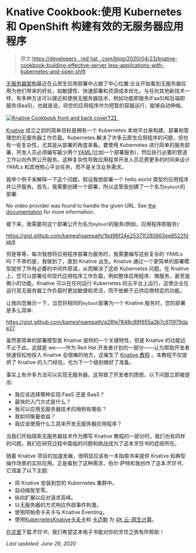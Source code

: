 # Knative Cookbook:使用 Kubernetes 和 OpenShift 构建有效的无服务器应用程序

> 原文:[https://developers . red hat . com/blog/2020/04/23/knative-cookbook-building-effective-server less-applications-with-kubernetes-and-open shift](https://developers.redhat.com/blog/2020/04/23/knative-cookbook-building-effective-serverless-applications-with-kubernetes-and-openshift)

[无服务器架构](https://en.wikipedia.org/wiki/Serverless_computing)最近在云原生应用部署中占据了中心位置:企业开始看到无服务器应用为他们带来的好处，如敏捷性、快速部署和资源成本优化。与任何其他新技术一样，有多种方法可以接近和使用无服务器技术，例如功能即服务(FaaS)和后端即服务(BaaS)，也就是说，将您的应用程序作为短暂的容器运行，能够自动伸缩。

[![Knative Cookbook front and back cover](../Images/850b0000b46f8b97e3ee6589e57b871a.png)T2】](https://developers.redhat.com/books/knative-cookbook)

[Knative](https://knative.dev) 成立之初的简单目标是拥有一个 Kubernetes 本地平台来构建、部署和管理您的无服务器工作负载。Kubernetes 解决了许多云原生应用程序的问题，但也有一些复杂性，尤其是从部署的角度来看。要使用 Kubernetes 进行简单的服务部署，开发人员必须编写最少两个[YAML](https://yaml.org)(比如一个部署服务)，然后执行必要的管道工作以向外界公开服务。这种复杂性导致应用程序开发人员花费更多的时间来设计 YAMLs 和其他核心平台任务，而不是关注业务需求。

我举个例子来解释一下这个问题。假设我想部署一个 hello world 类型的应用程序并公开服务。首先，我需要创建一个部署，所以这里我创建了一个名为`myboot`的部署:

No video provider was found to handle the given URL. See [the documentation](https://www.drupal.org/node/2842927) for more information.

接下来，我需要将这个部署公开为名为`myboot`的服务(例如，应用程序即服务):

https://gist.github.com/kameshsampath/1bd96f24e25371f280863ee8522fdab9

但是等等，每次我想将应用程序部署为服务时，我需要编写这些复杂的 YAMLs 吗？不幸的是，我做到了，直到 Knative 出生。Knative 通过一个更简单的部署模型提供了所有必要的中间件原语，从而解决了这些 Kubernetes 问题。在 Knative 上，您可以部署任何现代应用程序工作负载，例如整体应用程序、微服务，甚至是微小的功能。Knative 可以在任何运行 Kubernetes 的云平台上运行，这使企业在运行其无服务器工作负载时更加敏捷和灵活，而不依赖于云供应商特定的功能。

让我向您展示一下，当您将相同的`myboot`部署为一个 Knative 服务时，您的部署是多么简单:

https://gist.github.com/kameshsampath/a28fe7848c89f655a3b7c611979dae27

虽然更简单的部署模型是 Knative 提供的一个关键特性，但是 Knative 的功能远不止于此。这就是 we——作为 Red Hat 开发者计划的一部分——认为帮助开发者快速轻松地投入 Knative 会很棒的地方，这催生了 [Knative 教程](https://github.com/redhat-developer-demos/knative-tutorial) 。本教程不仅提供了 Knative 的入门经验，也为下一个级别做好了准备。

事实上有许多方法可以实现无服务器，这导致了开发者的困惑，以下问题立即被提出:

*   我应该选择哪种实现:FaaS 还是 BaaS？
*   最快的入门方式是什么？
*   我可以应用无服务器技术的用例有哪些？
*   我如何衡量收益？
*   我应该使用什么工具来开发无服务器应用程序？

当我们开始探索无服务器技术作为撰写 Knative 教程的一部分时，我们也有同样的问题。我们在研究过程中面临的问题和挑战成为了这本烹饪书的症结所在。

随着 Knative 项目的加速发展，很明显应该有一本指南书来提供 Knative 和典型操作场景的实际应用。正是看到了这种需求，伯尔·萨特和我创作了这本*烹饪书*，它涵盖了以下主题:

*   将 Knative 安装到您的 Kubernetes 集群中。
*   自动缩放至零。
*   纵向扩展以应对请求高峰。
*   以无服务器的方式响应外部事件刺激。
*   使用阿帕奇卡夫卡与 Knative Eventing。
*   使用[Kubernetes](https://developers.redhat.com/topics/kubernetes/)[Knative](https://knative.dev)[卡夫卡](https://kafka.apache.org)和 [卡迈勒](https://github.com/apache/camel-k/) 为 [4K 云-原生计算](https://developers.redhat.com/devnation/tech-talks/4K-Kubernetes-with-Knative-Kafka-and-Kamel/watch/)。

[在这里](https://developers.redhat.com/books/knative-cookbook/?v=1)下载*烹饪书*，我们希望这本电子书能对你的烹饪之旅有所帮助！

*Last updated: June 29, 2020*
